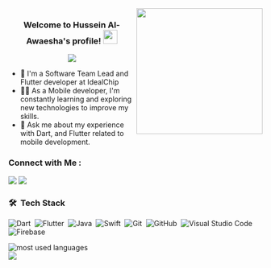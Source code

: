 
<img width="250" align="right" src="https://c.tenor.com/_DOBjnGspYAAAAAM/code-coding.gif">

<h3 align="center">
  Welcome to Hussein Al-Awaesha's profile!
  <img src="https://media.giphy.com/media/hvRJCLFzcasrR4ia7z/giphy.gif" width="28">
</h3>

<!-- Typing SVG by DenverCoder1 - https://github.com/DenverCoder1/readme-typing-svg -->
<p align="center">
  <a href="https://github.com/DenverCoder1/readme-typing-svg"><img src="https://readme-typing-svg.herokuapp.com/?lines=Flutter%20%20developer;Always%20learning%20new%20things&font=Fira%20Code&center=true&width=440&height=45&color=f75c7e&vCenter=true&size=22"></a>
</p> 

- 🏢 I'm a Software Team Lead and Flutter developer at IdealChip
- 👨‍💻 As a Mobile developer, I'm constantly learning and exploring new technologies to improve my skills.
- 💬 Ask me about my experience with Dart, and Flutter related to mobile development.


### Connect with Me :

<a href="https://www.linkedin.com/in/hussein-al-awaisheh/" target="_blank"><img src="https://img.shields.io/badge/-Hussein%20Awaesha-0077B5?style=for-the-badge&logo=Linkedin&logoColor=white"/></a>
<a href="https://medium.com/@h.awaesha97" target="_blank"><img src="https://img.shields.io/badge/-H%20Awaisha-0077B5?style=for-the-badge&logo=Medium&logoColor=white"/></a>
### 🛠 &nbsp;Tech Stack
![Dart](https://img.shields.io/badge/-Dart-05122A?style=flat&logo=dart)&nbsp;
![Flutter](https://img.shields.io/badge/-Flutter-05122A?style=flat&logo=flutter&logoColor=563D7C)&nbsp;
![Java](https://img.shields.io/badge/-Java-05122A?style=flat&logo=Java)&nbsp;
![Swift](https://img.shields.io/badge/-Swift-05122A?style=flat&logo=Swift&logoColor=1572B6)&nbsp;
![Git](https://img.shields.io/badge/-Git-05122A?style=flat&logo=git)&nbsp;
![GitHub](https://img.shields.io/badge/-GitHub-05122A?style=flat&logo=github)&nbsp;
![Visual Studio Code](https://img.shields.io/badge/-Visual%20Studio%20Code-05122A?style=flat&logo=visual-studio-code&logoColor=007ACC)&nbsp;
![Firebase](https://img.shields.io/badge/-Firebase-05122A?style=flat&logo=Firebase)&nbsp;



<img align="left" src="https://github-readme-stats.vercel.app/api/top-langs?username=AwaeshaHuss&show_icons=true&locale=en&layout=compact&theme=radical" alt="most used languages" />
<br>
<a href="https://komarev.com/ghpvc/?username=awaeshahuss&style=for-the-badge">
    <img src="https://komarev.com/ghpvc/?username=awaeshahuss&style=for-the-badge">
</a>
